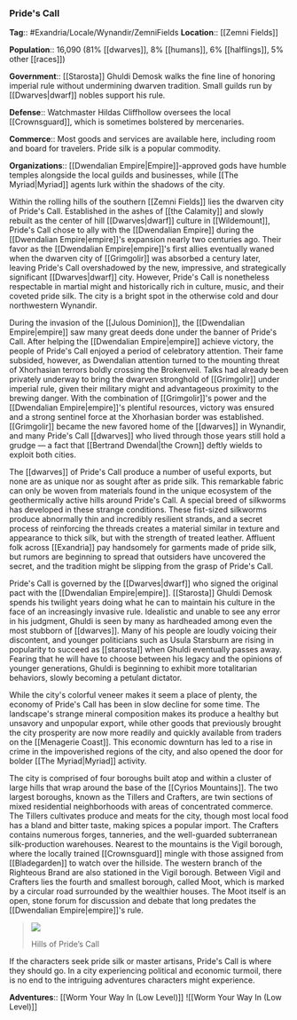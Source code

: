 ### Pride's Call
**Tag**:: #Exandria/Locale/Wynandir/ZemniFields
**Location**:: [[Zemni Fields]]

**Population**:: 16,090 (81% [[dwarves]], 8% [[humans]], 6% [[halflings]], 5% other [[races]])

**Government**:: [[Starosta]] Ghuldi Demosk walks the fine line of honoring imperial rule without undermining dwarven tradition. Small guilds run by [[Dwarves|dwarf]] nobles support his rule.

**Defense**:: Watchmaster Hildas Cliffhollow oversees the local [[Crownsguard]], which is sometimes bolstered by mercenaries.

**Commerce**:: Most goods and services are available here, including room and board for travelers. Pride silk is a popular commodity.

**Organizations**:: [[Dwendalian Empire|Empire]]-approved gods have humble temples alongside the local guilds and businesses, while [[The Myriad|Myriad]] agents lurk within the shadows of the city.

Within the rolling hills of the southern [[Zemni Fields]] lies the dwarven city of Pride's Call. Established in the ashes of [[the Calamity]] and slowly rebuilt as the center of hill [[Dwarves|dwarf]] culture in [[Wildemount]], Pride's Call chose to ally with the [[Dwendalian Empire]] during the [[Dwendalian Empire|empire]]'s expansion nearly two centuries ago. Their favor as the [[Dwendalian Empire|empire]]'s first allies eventually waned when the dwarven city of [[Grimgolir]] was absorbed a century later, leaving Pride's Call overshadowed by the new, impressive, and strategically significant [[Dwarves|dwarf]] city. However, Pride's Call is nonetheless respectable in martial might and historically rich in culture, music, and their coveted pride silk. The city is a bright spot in the otherwise cold and dour northwestern Wynandir.

During the invasion of the [[Julous Dominion]], the [[Dwendalian Empire|empire]] saw many great deeds done under the banner of Pride's Call. After helping the [[Dwendalian Empire|empire]] achieve victory, the people of Pride's Call enjoyed a period of celebratory attention. Their fame subsided, however, as Dwendalian attention turned to the mounting threat of Xhorhasian terrors boldly crossing the Brokenveil. Talks had already been privately underway to bring the dwarven stronghold of [[Grimgolir]] under imperial rule, given their military might and advantageous proximity to the brewing danger. With the combination of [[Grimgolir]]'s power and the [[Dwendalian Empire|empire]]'s plentiful resources, victory was ensured and a strong sentinel force at the Xhorhasian border was established. [[Grimgolir]] became the new favored home of the [[dwarves]] in Wynandir, and many Pride's Call [[dwarves]] who lived through those years still hold a grudge — a fact that [[Bertrand Dwendal|the Crown]] deftly wields to exploit both cities.

The [[dwarves]] of Pride's Call produce a number of useful exports, but none are as unique nor as sought after as pride silk. This remarkable fabric can only be woven from materials found in the unique ecosystem of the geothermically active hills around Pride's Call. A special breed of silkworms has developed in these strange conditions. These fist-sized silkworms produce abnormally thin and incredibly resilient strands, and a secret process of reinforcing the threads creates a material similar in texture and appearance to thick silk, but with the strength of treated leather. Affluent folk across [[Exandria]] pay handsomely for garments made of pride silk, but rumors are beginning to spread that outsiders have uncovered the secret, and the tradition might be slipping from the grasp of Pride's Call.

Pride's Call is governed by the [[Dwarves|dwarf]] who signed the original pact with the [[Dwendalian Empire|empire]]. [[Starosta]] Ghuldi Demosk spends his twilight years doing what he can to maintain his culture in the face of an increasingly invasive rule. Idealistic and unable to see any error in his judgment, Ghuldi is seen by many as hardheaded among even the most stubborn of [[dwarves]]. Many of his people are loudly voicing their discontent, and younger politicians such as Usula Starsburn are rising in popularity to succeed as [[starosta]] when Ghuldi eventually passes away. Fearing that he will have to choose between his legacy and the opinions of younger generations, Ghuldi is beginning to exhibit more totalitarian behaviors, slowly becoming a petulant dictator.

While the city's colorful veneer makes it seem a place of plenty, the economy of Pride's Call has been in slow decline for some time. The landscape's strange mineral composition makes its produce a healthy but unsavory and unpopular export, while other goods that previously brought the city prosperity are now more readily and quickly available from traders on the [[Menagerie Coast]]. This economic downturn has led to a rise in crime in the impoverished regions of the city, and also opened the door for bolder [[The Myriad|Myriad]] activity.

The city is comprised of four boroughs built atop and within a cluster of large hills that wrap around the base of the [[Cyrios Mountains]]. The two largest boroughs, known as the Tillers and Crafters, are twin sections of mixed residential neighborhoods with areas of concentrated commerce. The Tillers cultivates produce and meats for the city, though most local food has a bland and bitter taste, making spices a popular import. The Crafters contains numerous forges, tanneries, and the well-guarded subterranean silk-production warehouses. Nearest to the mountains is the Vigil borough, where the locally trained [[Crownsguard]] mingle with those assigned from [[Bladegarden]] to watch over the hillside. The western branch of the Righteous Brand are also stationed in the Vigil borough. Between Vigil and Crafters lies the fourth and smallest borough, called Moot, which is marked by a circular road surrounded by the wealthier houses. The Moot itself is an open, stone forum for discussion and debate that long predates the [[Dwendalian Empire|empire]]'s rule.

> ![](https://media.dndbeyond.com/compendium-images/egtw/yDOyqyOocErRgYJK/03-11.png)
> 
> Hills of Pride’s Call

If the characters seek pride silk or master artisans, Pride's Call is where they should go. In a city experiencing political and economic turmoil, there is no end to the intriguing adventures characters might experience.

**Adventures**:: [[Worm Your Way In (Low Level)]]
![[Worm Your Way In (Low Level)]]